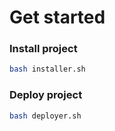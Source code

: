 # Get started

### Install project

````bash
bash installer.sh
````

### Deploy project
````bash
bash deployer.sh
````